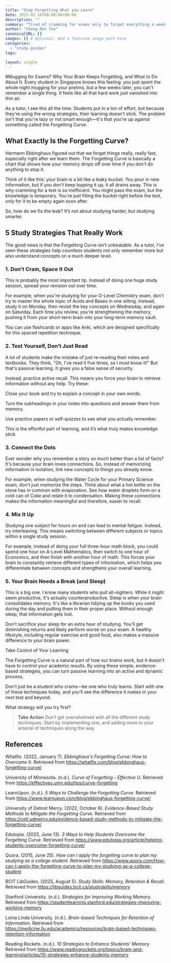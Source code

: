 ```yaml
---
title: "Stop Forgetting What you Learn"
date: 2025-02-16T00:00:00+08:00
description: ""
summary: "Tired of cramming for exams only to forget everything a week later? This post explains why, and how to study smarter via research-backed techniques	."
author: "Cheng Ren Teo"
canonicalURL: []
images: [] # Optional: Add a featured image path here
categories:
  - "study-guides"
tags:

layout: single
---
```


#Mugging for Exams? Why Your Brain Keeps Forgetting, and What to Do About It.
Every student in Singapore knows this feeling: you just spent the whole night mugging for your prelims, but a few weeks later, you can't remember a single thing. It feels like all that hard work just vanished into thin air.

As a tutor, I see this all the time. Students put in a ton of effort, but because they're using the wrong strategies, their learning doesn't stick. The problem isn't that you're lazy or not smart enough—it's that you're up against something called the Forgetting Curve.

## What Exactly Is the Forgetting Curve?

Hermann Ebbinghaus figured out that we forget things really, really fast, especially right after we learn them. The Forgetting Curve is basically a chart that shows how your memory drops off over time if you don't do anything to stop it.

Think of it like this: your brain is a bit like a leaky bucket. You pour in new information, but if you don't keep topping it up, it all drains away. This is why cramming for a test is so inefficient. You might pass the exam, but the knowledge is temporary. You're just filling the bucket right before the test, only for it to be empty again soon after.

So, how do we fix the leak? It’s not about studying harder, but studying smarter.

## 5 Study Strategies That Really Work

The good news is that the Forgetting Curve isn’t unbeatable. As a tutor, I’ve seen these strategies help countless students not only remember more but also understand concepts on a much deeper level.

### 1. Don't Cram, Space It Out

This is probably the most important tip. Instead of doing one huge study session, spread your revision out over time.

For example, when you're studying for your O-Level Chemistry exam, don't try to master the whole topic of Acids and Bases in one sitting. Instead, study it on Monday, then revisit the key concepts on Wednesday, and again on Saturday. Each time you review, you're strengthening the memory, pushing it from your short-term brain into your long-term memory vault.

You can use flashcards or apps like Anki, which are designed specifically for this spaced repetition technique.

### 2. Test Yourself, Don’t Just Read

A lot of students make the mistake of just re-reading their notes and textbooks. They think, "Oh, I've read it five times, so I must know it!" But that's passive learning. It gives you a false sense of security.

Instead, practice active recall. This means you force your brain to retrieve information without any help. Try these:

Close your book and try to explain a concept in your own words.

Turn the subheadings in your notes into questions and answer them from memory.

Use practice papers or self-quizzes to see what you actually remember.

This is the effortful part of learning, and it’s what truly makes knowledge stick.

### 3. Connect the Dots

Ever wonder why you remember a story so much better than a list of facts? It's because your brain loves connections. So, instead of memorizing information in isolation, link new concepts to things you already know.

For example, when studying the Water Cycle for your Primary Science exam, don't just memorize the steps. Think about what a hot kettle on the stove has in common with evaporation. See how water droplets form on a cold can of Coke and relate it to condensation. Making these connections makes the information meaningful and therefore, easier to recall.

### 4. Mix It Up

Studying one subject for hours on end can lead to mental fatigue. Instead, try interleaving. This means switching between different subjects or topics within a single study session.

For example, instead of doing your full three-hour math block, you could spend one hour on A-Level Mathematics, then switch to one hour of Economics, and then finish with another hour of math. This forces your brain to constantly retrieve different types of information, which helps you differentiate between concepts and strengthens your overall learning.

### 5. Your Brain Needs a Break (and Sleep)

This is a big one. I know many students who pull all-nighters. While it might seem productive, it's actually counterproductive. Sleep is when your brain consolidates memory. It's like a librarian tidying up the books you used during the day and putting them in their proper place. Without enough sleep, that information gets lost.

Don't sacrifice your sleep for an extra hour of studying. You'll get diminishing returns and likely perform worse on your exam. A healthy lifestyle, including regular exercise and good food, also makes a massive difference to your brain power.

Take Control of Your Learning

The Forgetting Curve is a natural part of how our brains work, but it doesn't have to control your academic results. By using these simple, evidence-based strategies, you can turn passive learning into an active and dynamic process.

Don't just be a student who crams—be one who truly learns. Start with one of these techniques today, and you’ll see the difference it makes in your next test and beyond. 

What strategy will you try first?

> **Take Action**
> Don't get overwhelmed with all the different study techniques. Start by implementing one, and adding more to your arsenal of techniques along the way.

## References

Whatfix. (2022, January 7). *Ebbinghaus's Forgetting Curve: How to Overcome It*. Retrieved from https://whatfix.com/blog/ebbinghaus-forgetting-curve/

University of Minnesota. (n.d.). *Curve of Forgetting - Effective U*. Retrieved from https://effectiveu.umn.edu/tips/curve-forgetting

LearnUpon. (n.d.). *5 Ways to Challenge the Forgetting Curve*. Retrieved from https://www.learnupon.com/blog/ebbinghaus-forgetting-curve/

University of Detroit Mercy. (2022, October 6). *Evidence-Based Study Methods to Mitigate the Forgetting Curve*. Retrieved from https://cetl.udmercy.edu/evidence-based-study-methods-to-mitigate-the-forgetting-curve/

Edutopia. (2025, June 13). *3 Ways to Help Students Overcome the Forgetting Curve*. Retrieved from https://www.edutopia.org/article/helping-students-overcome-forgetting-curve/

Quora. (2015, June 25). *How can I apply the forgetting curve to plan my studying as a college student*. Retrieved from https://www.quora.com/How-can-I-apply-the-forgetting-curve-to-plan-my-studying-as-a-college-student

BCIT LibGuides. (2025, August 5). *Study Skills: Memory, Retention & Recall*. Retrieved from https://libguides.bcit.ca/studyskills/memory

Stanford University. (n.d.). *Strategies for Improving Working Memory*. Retrieved from https://studentlearning.stanford.edu/strategies-improving-working-memory

Loma Linda University. (n.d.). *Brain-based Techniques for Retention of Information*. Retrieved from https://medicine.llu.edu/academics/resources/brain-based-techniques-retention-information

Reading Rockets. (n.d.). *10 Strategies to Enhance Students' Memory*. Retrieved from https://www.readingrockets.org/topics/brain-and-learning/articles/10-strategies-enhance-students-memory

